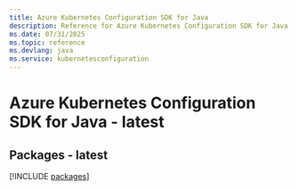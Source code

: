 ```yaml
---
title: Azure Kubernetes Configuration SDK for Java
description: Reference for Azure Kubernetes Configuration SDK for Java
ms.date: 07/31/2025
ms.topic: reference
ms.devlang: java
ms.service: kubernetesconfiguration
---
```

# Azure Kubernetes Configuration SDK for Java - latest
## Packages - latest
[!INCLUDE [packages](kubernetes-configuration-index.md)]